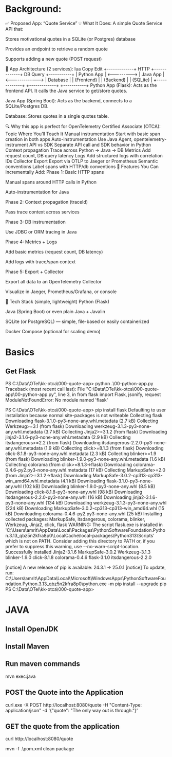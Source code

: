 # Background:

✅ Proposed App: “Quote Service”
💡 What It Does:
A simple Quote Service API that:

Stores motivational quotes in a SQLite (or Postgres) database

Provides an endpoint to retrieve a random quote

Supports adding a new quote (POST request)

🔗 App Architecture (2 services):
lua
Copy
Edit
+-------------+      HTTP       +-------------+      DB Query      +-----------+
| Python App  |  <--------->   | Java App    |  <------------->   |  Database |
| (Frontend)  |                | (Backend)   |                    |  (SQLite) |
+-------------+                +-------------+                    +-----------+
Python App (Flask): Acts as the frontend API. It calls the Java service to get/store quotes.

Java App (Spring Boot): Acts as the backend, connects to a SQLite/Postgres DB.

Database: Stores quotes in a single quotes table.

🔍 Why this app is perfect for OpenTelemetry Certified Associate (OTCA):
Topic	Where You’ll Teach It
Manual instrumentation	Start with basic span creation in both apps
Auto-instrumentation	Use Java Agent, opentelemetry-instrument
API vs SDK	Separate API call and SDK behavior in Python
Context propagation	Trace across Python → Java → DB
Metrics	Add request count, DB query latency
Logs	Add structured logs with correlation IDs
Collector Export	Export via OTLP to Jaeger or Prometheus
Semantic conventions	Label spans with HTTP/db conventions
🔨 Features You Can Incrementally Add:
Phase 1: Basic HTTP spans

Manual spans around HTTP calls in Python

Auto-instrumentation for Java

Phase 2: Context propagation (traceId)

Pass trace context across services

Phase 3: DB instrumentation

Use JDBC or ORM tracing in Java

Phase 4: Metrics + Logs

Add basic metrics (request count, DB latency)

Add logs with trace/span context

Phase 5: Export + Collector

Export all data to an OpenTelemetry Collector

Visualize in Jaeger, Prometheus/Grafana, or console

🧪 Tech Stack (simple, lightweight)
Python (Flask)

Java (Spring Boot) or even plain Java + Javalin

SQLite (or PostgreSQL) — simple, file-based or easily containerized

Docker Compose (optional for scaling demo)





# Basics

## Get Flask

PS C:\Data\OTel\kk-otca\000-quote-app> python .\00-python-app.py
Traceback (most recent call last):
  File "C:\Data\OTel\kk-otca\000-quote-app\00-python-app.py", line 3, in <module>
    from flask import Flask, jsonify, request
ModuleNotFoundError: No module named 'flask'


PS C:\Data\OTel\kk-otca\000-quote-app> pip install flask
Defaulting to user installation because normal site-packages is not writeable
Collecting flask
  Downloading flask-3.1.0-py3-none-any.whl.metadata (2.7 kB)
Collecting Werkzeug>=3.1 (from flask)
  Downloading werkzeug-3.1.3-py3-none-any.whl.metadata (3.7 kB)
Collecting Jinja2>=3.1.2 (from flask)
  Downloading jinja2-3.1.6-py3-none-any.whl.metadata (2.9 kB)
Collecting itsdangerous>=2.2 (from flask)
  Downloading itsdangerous-2.2.0-py3-none-any.whl.metadata (1.9 kB)
Collecting click>=8.1.3 (from flask)
  Downloading click-8.1.8-py3-none-any.whl.metadata (2.3 kB)
Collecting blinker>=1.9 (from flask)
  Downloading blinker-1.9.0-py3-none-any.whl.metadata (1.6 kB)
Collecting colorama (from click>=8.1.3->flask)
  Downloading colorama-0.4.6-py2.py3-none-any.whl.metadata (17 kB)
Collecting MarkupSafe>=2.0 (from Jinja2>=3.1.2->flask)
  Downloading MarkupSafe-3.0.2-cp313-cp313-win_amd64.whl.metadata (4.1 kB)
Downloading flask-3.1.0-py3-none-any.whl (102 kB)
Downloading blinker-1.9.0-py3-none-any.whl (8.5 kB)
Downloading click-8.1.8-py3-none-any.whl (98 kB)
Downloading itsdangerous-2.2.0-py3-none-any.whl (16 kB)
Downloading jinja2-3.1.6-py3-none-any.whl (134 kB)
Downloading werkzeug-3.1.3-py3-none-any.whl (224 kB)
Downloading MarkupSafe-3.0.2-cp313-cp313-win_amd64.whl (15 kB)
Downloading colorama-0.4.6-py2.py3-none-any.whl (25 kB)
Installing collected packages: MarkupSafe, itsdangerous, colorama, blinker, Werkzeug, Jinja2, click, flask
  WARNING: The script flask.exe is installed in 'C:\Users\amrit\AppData\Local\Packages\PythonSoftwareFoundation.Python.3.13_qbz5n2kfra8p0\LocalCache\local-packages\Python313\Scripts' which is not on PATH.
  Consider adding this directory to PATH or, if you prefer to suppress this warning, use --no-warn-script-location.
Successfully installed Jinja2-3.1.6 MarkupSafe-3.0.2 Werkzeug-3.1.3 blinker-1.9.0 click-8.1.8 colorama-0.4.6 flask-3.1.0 itsdangerous-2.2.0

[notice] A new release of pip is available: 24.3.1 -> 25.0.1
[notice] To update, run: C:\Users\amrit\AppData\Local\Microsoft\WindowsApps\PythonSoftwareFoundation.Python.3.13_qbz5n2kfra8p0\python.exe -m pip install --upgrade pip
PS C:\Data\OTel\kk-otca\000-quote-app> 



# JAVA

## Install OpenJDK

## Install Maven



## Run maven commands

mvn exec:java

## POST the Quote into the Application


curl.exe -X POST http://localhost:8080/quote -H "Content-Type: application/json" -d '{\"quote\": \"The only way out is through.\"}'



## GET the quote from the application


curl http://localhost:8080/quote



 mvn -f .\pom.xml clean package